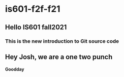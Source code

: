 # is601-f2f-f21
## Hello IS601 fall2021
### This is the new introduction to Git source code
## Hey Josh, we are a one two punch
#### Goodday
